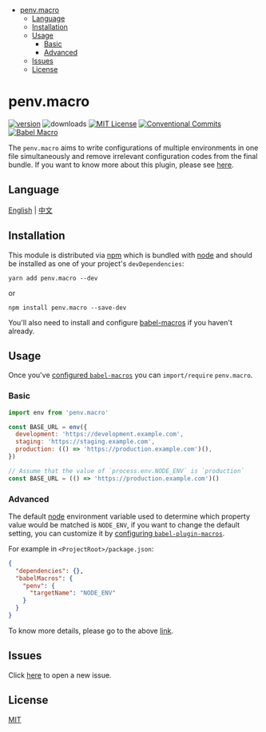 <!-- START doctoc generated TOC please keep comment here to allow auto update -->

<!-- DON'T EDIT THIS SECTION, INSTEAD RE-RUN doctoc TO UPDATE -->

* [penv.macro](#penvmacro)
  * [Language](#language)
  * [Installation](#installation)
  * [Usage](#usage)
    * [Basic](#basic)
    * [Advanced](#advanced)
  * [Issues](#issues)
  * [License](#license)

<!-- END doctoc generated TOC please keep comment here to allow auto update -->

# penv.macro

[![version][version-badge]][package]
![downloads][downloads-badge]
[![MIT License][license-badge]][license]
[![Conventional Commits](https://img.shields.io/badge/Conventional%20Commits-1.0.0-yellow.svg?style=flat-square)](https://conventionalcommits.org)
[![Babel Macro](https://img.shields.io/badge/babel--macro-%F0%9F%8E%A3-f5da55.svg?style=flat-square)](https://github.com/kentcdodds/babel-plugin-macros)

The `penv.macro` aims to write configurations of multiple environments in one
file simultaneously and remove irrelevant configuration codes from the final bundle. If you want to know more about this plugin, please see [here](DETAILS.md).

## Language

[English](#) | [中文](README.zh-CN.md)

## Installation

This module is distributed via [npm](https://www.npmjs.com/) which is bundled with [node](https://nodejs.org/en/) and should be installed as one of your project's `devDependencies`:

```shell
yarn add penv.macro --dev
```

or

```shell
npm install penv.macro --save-dev
```

You'll also need to install and configure [babel-macros](https://github.com/kentcdodds/babel-plugin-macros) if you haven't already.

## Usage

Once you've [configured `babel-macros`](https://github.com/kentcdodds/babel-plugin-macros/blob/master/other/docs/user.md) you can `import/require` `penv.macro`.

### Basic

```javascript
import env from 'penv.macro'

const BASE_URL = env({
  development: 'https://development.example.com',
  staging: 'https://staging.example.com',
  production: (() => 'https://production.example.com')(),
})

// Assume that the value of `process.env.NODE_ENV` is `production`
const BASE_URL = (() => 'https://production.example.com')()
```

### Advanced

The default [node](https://nodejs.org/en/) environment variable used to determine which property value would
be matched is `NODE_ENV`, if you want to change the default setting, you can customize
it by [configuring `babel-plugin-macros`](https://github.com/kentcdodds/babel-plugin-macros/blob/master/other/docs/author.md#config-experimental).

For example in `<ProjectRoot>/package.json`:

```json
{
  "dependencies": {},
  "babelMacros": {
    "penv": {
      "targetName": "NODE_ENV"
    }
  }
}
```

To know more details, please go to the above [link](https://github.com/kentcdodds/babel-plugin-macros/blob/master/other/docs/author.md#config-experimental).

## Issues

Click [here](https://github.com/chengjianhua/penv.macro/issues/new) to open a new issue.

## License

[MIT](https://github.com/chengjianhua/penv.macro/blob/master/LICENSE)

[npm]: https://www.npmjs.com/
[version-badge]: https://img.shields.io/npm/v/penv.macro.svg?style=flat-square
[package]: https://www.npmjs.com/package/penv.macro
[downloads-badge]: https://img.shields.io/npm/dm/penv.macro.svg?style=flat-square
[npmcharts]: http://npmcharts.com/compare/penv.macro
[license-badge]: https://img.shields.io/npm/l/penv.macro.svg?style=flat-square
[license]: https://github.com/chengjianhua/penv.macro/blob/master/LICENSE
